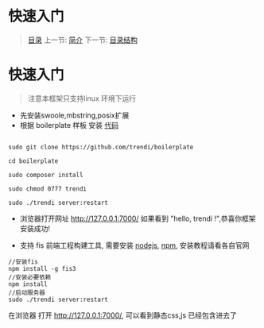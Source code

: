 #  快速入门

   > [目录](<index.md>)
   > 上一节: [简介](<1.1.md>)
   > 下一节: [目录结构](<1.3.md>)


   快速入门
========

> 注意本框架只支持linux 环境下运行

* 先安装swoole,mbstring,posix扩展
* 根据 boilerplate 样板 安装 [代码](https://github.com/trendi/boilerplate)

```

sudo git clone https://github.com/trendi/boilerplate

cd boilerplate

sudo composer install

sudo chmod 0777 trendi

sudo ./trendi server:restart

```

* 浏览器打开网址 http://127.0.0.1:7000/ 如果看到 "hello, trendi !",恭喜你框架安装成功!

* 支持 fis 前端工程构建工具, 需要安装 [nodejs](https://nodejs.org/en/), [npm](https://www.npmjs.com/), 安装教程请看各自官网

```
//安装fis
npm install -g fis3
//安装必要依赖
npm install
//启动服务器
sudo ./trendi server:restart
```

在浏览器 打开 http://127.0.0.1:7000/, 可以看到静态css,js 已经包含进去了